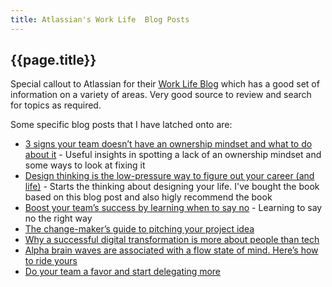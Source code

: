```yaml
---
title: Atlassian's Work Life  Blog Posts
---
```


## {{page.title}}

Special callout to Atlassian for their [Work Life Blog](https://www.atlassian.com/blog) which has a good set of information on a variety of areas. Very good source to review and search for topics as required.

Some specific blog posts that I have latched onto are:

- [3 signs your team doesn’t have an ownership mindset and what to do about it](https://www.atlassian.com/blog/leadership/how-leaders-build-ownership-mindset) - Useful insights in spotting a lack of an ownership mindset and some ways to look at fixing it
- [Design thinking is the low-pressure way to figure out your career (and life)](https://www.atlassian.com/blog/productivity/design-thinking-for-career-and-life) - Starts the thinking about designing your life. I've bought the book based on this blog post and also higly recommend the book
- [Boost your team’s success by learning when to say no](https://www.atlassian.com/blog/productivity/boost-your-teams-success-by-learning-when-to-say-no) - Learning to say no the right way
- [The change-maker’s guide to pitching your project idea](https://www.atlassian.com/blog/productivity/how-to-pitch-project-ideas-at-work)
- [Why a successful digital transformation is more about people than tech](https://www.atlassian.com/blog/teamwork/successful-digital-transformation-people)
- [Alpha brain waves are associated with a flow state of mind. Here’s how to ride yours](https://www.atlassian.com/blog/productivity/alpha-brain-waves-are-associated-with-a-flow-state-of-mind-heres-how-to-ride-yours)
- [Do your team a favor and start delegating more](https://www.atlassian.com/blog/leadership/how-to-delegate)
